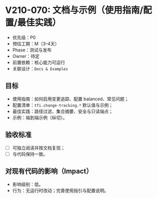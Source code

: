 # V210-070: 文档与示例（使用指南/配置/最佳实践）

- 优先级：P0  
- 预估工期：M（3–4天）  
- Phase：测试与发布  
- Owner：待定  
- 前置依赖：核心能力可运行  
- 关联设计：`Docs & Examples`

## 目标
- 使用指南：如何启用变更追踪、配置 balanced、常见问题；
- 配置清单：`tfi.change-tracking.*` 默认值与示例；
- 最佳实践：路径过滤、集合摘要、安全与只读端点；
- 示例：端到端示例（纵切）。

## 验收标准
- [ ] 可独立阅读并按文档复现；
- [ ] 与代码保持一致。

## 对现有代码的影响（Impact）
- 影响级别：低。
- 行为：无运行时改动；完善使用指引与配置说明。
